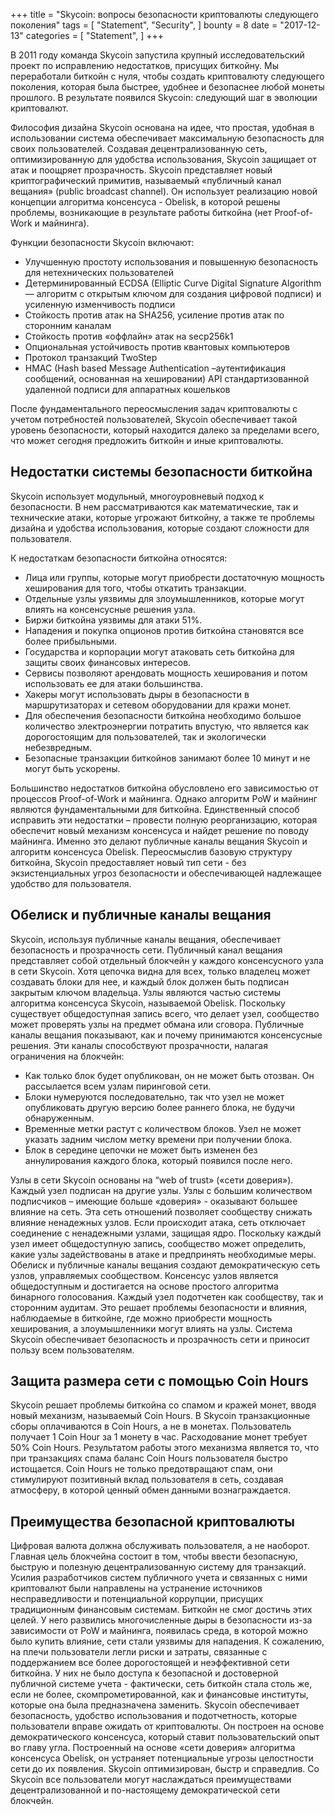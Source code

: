 +++
title = "Skycoin: вопросы безопасности криптовалюты следующего поколения"
tags = [
    "Statement",
    "Security",
]
bounty = 8
date = "2017-12-13"
categories = [
    "Statement",
]
+++

В 2011 году команда Skycoin запустила крупный исследовательский проект по исправлению недостатков, присущих биткойну. Мы переработали биткойн с нуля, чтобы создать криптовалюту следующего поколения, которая была быстрее, удобнее и безопаснее любой монеты прошлого. В результате появился Skycoin: следующий шаг в эволюции криптовалют.

Философия дизайна Skycoin основана на идее, что простая, удобная в использовании система обеспечивает максимальную безопасность для своих пользователей. Создавая децентрализованную сеть, оптимизированную для удобства использования, Skycoin защищает от атак и поощряет прозрачность. Skycoin представляет новый криптографический примитив, называемый «публичный канал вещания» (public broadcast channel). Он использует реализацию новой концепции алгоритма консенсуса - Obelisk, в которой решены проблемы, возникающие в результате работы биткойна (нет Proof-of-Work и майнинга). 

Функции безопасности Skycoin включают:

- Улучшенную простоту использования и повышенную безопасность для нетехнических пользователей
- Детерминированный ECDSA (Elliptic Curve Digital Signature Algorithm — алгоритм с открытым ключом для создания цифровой подписи) и усиленную изменчивость подписи
- Стойкость против атак на SHA256, усиление против атак по сторонним каналам
- Стойкость против «оффлайн» атак на secp256k1
- Опциональная устойчивость против квантовых компьютеров
- Протокол транзакций TwoStep 
- HMAC (Hash based Message Authentication –аутентификация сообщений, основанная на хешировании) API стандартизованной удаленной подписи для аппаратных кошельков

После фундаментального переосмысления задач криптовалюты с учетом потребностей пользователей, Skycoin обеспечивает такой уровень безопасности, который находится далеко за пределами всего, что может сегодня предложить биткойн и иные криптовалюты.

## Недостатки системы безопасности биткойна

Skycoin использует модульный, многоуровневый подход к безопасности. В нем рассматриваются как математические, так и технические атаки, которые угрожают биткойну, а также те проблемы дизайна и удобства использования, которые создают сложности для пользователя.

К недостаткам безопасности биткойна относятся:

- Лица или группы, которые могут приобрести достаточную мощность хеширования для того, чтобы откатить транзакции.
- Отдельные узлы уязвимы для злоумышленников, которые могут влиять на консенсусные решения узла.
- Биржи биткойна уязвимы для атаки 51%.
- Нападения и покупка опционов против биткойна становятся все более прибыльными.
- Государства и корпорации могут атаковать сеть биткойна для защиты своих финансовых интересов.
- Сервисы позволяют арендовать мощность хеширования и потом использовать ее для атаки большинства.
- Хакеры могут использовать дыры в безопасности в маршрутизаторах и сетевом оборудовании для кражи монет.
- Для обеспечения безопасности биткойна  необходимо большое количество электроэнергии потратить впустую, что является как дорогостоящим для пользователей, так и экологически небезвредным.
- Безопасные транзакции биткойнов занимают более 10 минут и не могут быть ускорены.

Большинство недостатков биткойна обусловлено его зависимостью от процессов Proof-of-Work и майнинга. Однако алгоритм PoW и майнинг являются фундаментальными для биткойна. Единственный способ исправить эти недостатки – провести полную реорганизацию, которая обеспечит новый механизм консенсуса и найдет решение по поводу майнинга. Именно это делают публичные каналы вещания Skycoin и алгоритм консенсуса Obelisk. Переосмыслив базовую структуру биткойна, Skycoin предоставляет новый тип сети - без экзистенциальных угроз безопасности и обеспечивающей надлежащее удобство для пользователя.

## Обелиск и публичные каналы вещания

Skycoin, используя публичные каналы вещания, обеспечивает безопасность и прозрачность сети. Публичный канал вещания представляет собой отдельный блокчейн у каждого консенсусного узла в сети Skycoin. Хотя цепочка видна для всех, только владелец может создавать блоки для нее, и каждый блок должен быть подписан закрытым ключом владельца. Узлы являются частью системы алгоритма консенсуса Skycoin, называемой Obelisk.
Поскольку существует общедоступная запись всего, что делает узел, сообщество может проверять узлы на предмет обмана или сговора. Публичные каналы вещания показывают, как и почему принимаются консенсусные решения. Эти каналы способствуют прозрачности, налагая ограничения на блокчейн:

- Как только блок будет опубликован, он не может быть отозван. Он рассылается всем  узлам пиринговой сети.
- Блоки нумеруются последовательно, так что узел не может опубликовать другую версию более раннего блока, не будучи обнаруженным.
- Временные метки растут с количеством блоков. Узел не может указать задним числом метку времени при получении блока.
- Блок в середине цепочки не может быть изменен без аннулирования каждого блока, который появился после него.

Узлы в сети Skycoin основаны на “web of trust» («сети доверия»). Каждый узел подписан на другие узлы. Узлы с большим количеством подписчиков – имеющие больше «доверия» - оказывают большее влияние на сеть. Эта сеть отношений позволяет сообществу снижать влияние  ненадежных узлов. Если происходит атака, сеть отключает соединение с ненадежными узлами, защищая ядро. Поскольку каждый узел имеет общедоступную запись, сообщество может определить, какие узлы задействованы в атаке и предпринять необходимые меры.
Обелиск и публичные каналы вещания создают демократическую сеть узлов, управляемых сообществом. Консенсус узлов является общедоступным и достигается на основе простого алгоритма бинарного голосования. Каждый узел подотчетен как сообществу, так и сторонним аудитам. Это решает проблемы безопасности и влияния, наблюдаемые в биткойне, где можно приобрести мощность хеширования, а злоумышленники могут влиять на узлы. Система Skycoin обеспечивает безопасность и прозрачность сети и приносит пользу всем пользователям.

## Защита размера сети с помощью Coin Hours

Skycoin решает проблемы биткойна со спамом и кражей монет, вводя новый механизм, называемый Coin Hours. В Skycoin транзакционные сборы оплачиваются в Coin Hours, а не в монетах. Пользователь получает 1 Coin Hour за 1 монету в час. Расходование монет требует 50% Coin Hours. Результатом работы этого механизма является то, что при транзакциях спама баланс Coin Hours пользователя быстро истощается. Coin Hours не только предотвращают спам, они стимулируют позитивный вклад пользователя в сеть, создавая атмосферу, в которой ценный обмен данными вознаграждается.

## Преимущества безопасной криптовалюты

Цифровая валюта должна обслуживать пользователя, а не наоборот. Главная цель блокчейна состоит в том, чтобы ввести безопасную, быструю и полезную децентрализованную систему для транзакций. Усилия разработчиков систем публичного учета и связанных с ними криптовалют были направлены на устранение источников несправедливости и потенциальной коррупции, присущих традиционным финансовым системам.
Биткойн не смог достичь этих целей. У него развились многочисленные дыры в безопасности из-за зависимости от PoW и майнинга, появилась среда, в которой можно было купить влияние, сети стали уязвимы для нападения. К сожалению, на плечи пользователи легли риски и затраты, связанные с поддержанием все более дорогостоящей и неэффективной сети биткойна. У них не было доступа к безопасной и достоверной публичной системе учета - фактически, сеть биткойн стала столь же, если не более, скомпрометированной, как и финансовые институты, которые она была предназначена заменить.
Skycoin обеспечивает безопасность, удобство использования и подотчетность, которые пользователи вправе ожидать от криптовалюты. Он построен на основе демократического консенсуса, который ставит пользовательский опыт во главу угла. Построенный на основе «сети доверия» алгоритма консенсуса Obelisk, он устраняет потенциальные угрозы целостности сети до их появления. Skycoin оптимизирован, быстр и справедлив. Со Skycoin все пользователи могут наслаждаться преимуществами децентрализованной и по-настоящему демократической сети блокчейн.
